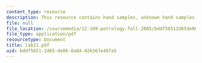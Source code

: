 ```yaml
---
content_type: resource
description: This resource contains hand samples, unknown hand samples, and thin sections.
file: null
file_location: /coursemedia/12-109-petrology-fall-2005/bddf56512d65de060a84026367e46fa5_lab21.pdf
file_type: application/pdf
resourcetype: Document
title: lab21.pdf
uid: bddf5651-2d65-de06-0a84-026367e46fa5
---
```

